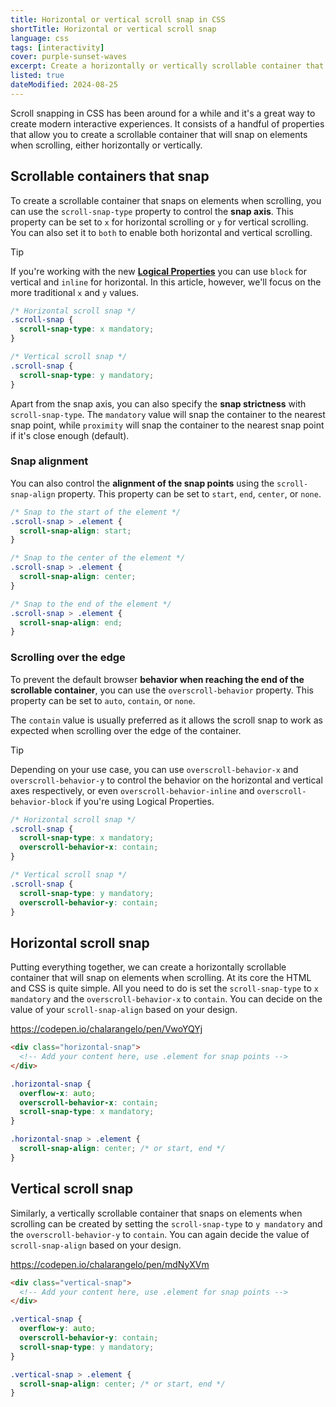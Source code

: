```yaml
---
title: Horizontal or vertical scroll snap in CSS
shortTitle: Horizontal or vertical scroll snap
language: css
tags: [interactivity]
cover: purple-sunset-waves
excerpt: Create a horizontally or vertically scrollable container that will snap on elements when scrolling.
listed: true
dateModified: 2024-08-25
---
```


Scroll snapping in CSS has been around for a while and it's a great way to create modern interactive experiences. It consists of a handful of properties that allow you to create a scrollable container that will snap on elements when scrolling, either horizontally or vertically.

## Scrollable containers that snap

To create a scrollable container that snaps on elements when scrolling, you can use the `scroll-snap-type` property to control the **snap axis**. This property can be set to `x` for horizontal scrolling or `y` for vertical scrolling. You can also set it to `both` to enable both horizontal and vertical scrolling.

> [!TIP]
>
> If you're working with the new [**Logical Properties**](https://developer.mozilla.org/en-US/docs/Web/CSS/CSS_Logical_Properties) you can use `block` for vertical and `inline` for horizontal. In this article, however, we'll focus on the more traditional `x` and `y` values.

```css
/* Horizontal scroll snap */
.scroll-snap {
  scroll-snap-type: x mandatory;
}

/* Vertical scroll snap */
.scroll-snap {
  scroll-snap-type: y mandatory;
}
```

Apart from the snap axis, you can also specify the **snap strictness** with `scroll-snap-type`. The `mandatory` value will snap the container to the nearest snap point, while `proximity` will snap the container to the nearest snap point if it's close enough (default).

### Snap alignment

You can also control the **alignment of the snap points** using the `scroll-snap-align` property. This property can be set to `start`, `end`, `center`, or `none`.

```css
/* Snap to the start of the element */
.scroll-snap > .element {
  scroll-snap-align: start;
}

/* Snap to the center of the element */
.scroll-snap > .element {
  scroll-snap-align: center;
}

/* Snap to the end of the element */
.scroll-snap > .element {
  scroll-snap-align: end;
}
```

### Scrolling over the edge

To prevent the default browser **behavior when reaching the end of the scrollable container**, you can use the `overscroll-behavior` property. This property can be set to `auto`, `contain`, or `none`.

The `contain` value is usually preferred as it allows the scroll snap to work as expected when scrolling over the edge of the container.

> [!TIP]
>
> Depending on your use case, you can use `overscroll-behavior-x` and `overscroll-behavior-y` to control the behavior on the horizontal and vertical axes respectively, or even `overscroll-behavior-inline` and `overscroll-behavior-block` if you're using Logical Properties.

```css
/* Horizontal scroll snap */
.scroll-snap {
  scroll-snap-type: x mandatory;
  overscroll-behavior-x: contain;
}

/* Vertical scroll snap */
.scroll-snap {
  scroll-snap-type: y mandatory;
  overscroll-behavior-y: contain;
}
```

## Horizontal scroll snap

Putting everything together, we can create a horizontally scrollable container that will snap on elements when scrolling. At its core the HTML and CSS is quite simple. All you need to do is set the `scroll-snap-type` to `x mandatory` and the `overscroll-behavior-x` to `contain`. You can decide on the value of your `scroll-snap-align` based on your design.

https://codepen.io/chalarangelo/pen/VwoYQYj

```html
<div class="horizontal-snap">
  <!-- Add your content here, use .element for snap points -->
</div>
```

```css
.horizontal-snap {
  overflow-x: auto;
  overscroll-behavior-x: contain;
  scroll-snap-type: x mandatory;
}

.horizontal-snap > .element {
  scroll-snap-align: center; /* or start, end */
}
```

## Vertical scroll snap

Similarly, a vertically scrollable container that snaps on elements when scrolling can be created by setting the `scroll-snap-type` to `y mandatory` and the `overscroll-behavior-y` to `contain`. You can again decide the value of `scroll-snap-align` based on your design.

https://codepen.io/chalarangelo/pen/mdNyXVm

```html
<div class="vertical-snap">
  <!-- Add your content here, use .element for snap points -->
</div>
```

```css
.vertical-snap {
  overflow-y: auto;
  overscroll-behavior-y: contain;
  scroll-snap-type: y mandatory;
}

.vertical-snap > .element {
  scroll-snap-align: center; /* or start, end */
}
```
